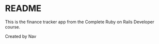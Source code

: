 # README

This is the finance tracker app from the Complete Ruby on Rails Developer course.

Created by Nav
